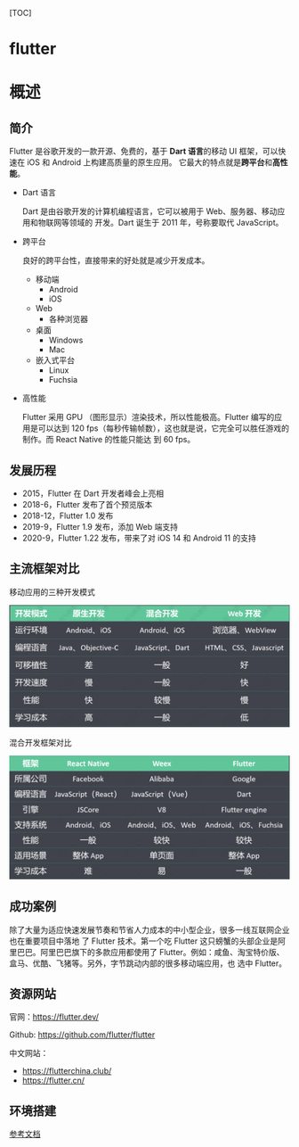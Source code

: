 [TOC]

# flutter

# 概述

## 简介

Flutter 是谷歌开发的一款开源、免费的，基于 **Dart 语言**的移动 UI 框架，可以快速在 iOS 和 Android 上构建高质量的原生应用。 它最大的特点就是**跨平台**和**高性能**。

+ Dart 语言

  Dart 是由谷歌开发的计算机编程语言，它可以被用于 Web、服务器、移动应用和物联网等领域的 开发。Dart 诞生于 2011 年，号称要取代 JavaScript。

+ 跨平台

  良好的跨平台性，直接带来的好处就是减少开发成本。

  + 移动端
    + Android
    + iOS
  + Web
    + 各种浏览器
  + 桌面
    + Windows
    + Mac
  + 嵌入式平台
    + Linux
    + Fuchsia

+ 高性能

  Flutter 采用 GPU （图形显示）渲染技术，所以性能极高。Flutter 编写的应用是可以达到 120 fps（每秒传输帧数），这也就是说，它完全可以胜任游戏的制作。而 React Native 的性能只能达 到 60 fps。



## 发展历程

+ 2015，Flutter 在 Dart 开发者峰会上亮相 
+ 2018-6，Flutter 发布了首个预览版本 
+ 2018-12，Flutter 1.0 发布 
+ 2019-9，Flutter 1.9 发布，添加 Web 端支持 
+ 2020-9，Flutter 1.22 发布，带来了对 iOS 14 和 Android 11 的支持



## 主流框架对比

移动应用的三种开发模式

![image-20220305172702566](flutter.assets/image-20220305172702566.png)

混合开发框架对比

![image-20220305172846171](flutter.assets/image-20220305172846171.png)



## 成功案例

除了大量为适应快速发展节奏和节省人力成本的中小型企业，很多一线互联网企业也在重要项目中落地 了 Flutter 技术。第一个吃 Flutter 这只螃蟹的头部企业是阿里巴巴。阿里巴巴旗下的多款应用都使用了 Flutter。例如：咸鱼、淘宝特价版、盒马、优酷、飞猪等。另外，字节跳动内部的很多移动端应用，也 选中 Flutter。



## 资源网站

官网：https://flutter.dev/ 

Github: https://github.com/flutter/flutter 

中文网站： 

+ https://flutterchina.club/ 
+ https://flutter.cn/



## 环境搭建

[参考文档](https://flutter.cn/docs/get-started/install)
